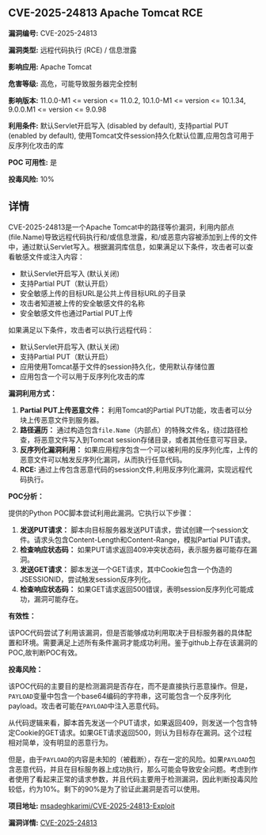 ## CVE-2025-24813 Apache Tomcat RCE

**漏洞编号:** CVE-2025-24813

**漏洞类型:** 远程代码执行 (RCE) / 信息泄露

**影响应用:** Apache Tomcat

**危害等级:** 高危，可能导致服务器完全控制

**影响版本:** 11.0.0-M1 <= version <= 11.0.2, 10.1.0-M1 <= version <= 10.1.34, 9.0.0.M1 <= version <= 9.0.98

**利用条件:** 默认Servlet开启写入 (disabled by default), 支持partial PUT (enabled by default), 使用Tomcat文件session持久化默认位置,应用包含可用于反序列化攻击的库

**POC 可用性:** 是

**投毒风险:** 10%

## 详情

CVE-2025-24813是一个Apache Tomcat中的路径等价漏洞，利用内部点(file.Name)导致远程代码执行和/或信息泄露，和/或恶意内容被添加到上传的文件中，通过默认Servlet写入。根据漏洞库信息，如果满足以下条件，攻击者可以查看敏感文件或注入内容：

*   默认Servlet开启写入 (默认关闭)
*   支持Partial PUT（默认开启）
*   安全敏感上传的目标URL是公共上传目标URL的子目录
*   攻击者知道被上传的安全敏感文件的名称
*   安全敏感文件也通过Partial PUT上传

如果满足以下条件，攻击者可以执行远程代码：

*   默认Servlet开启写入 (默认关闭)
*   支持Partial PUT（默认开启）
*   应用使用Tomcat基于文件的session持久化，使用默认存储位置
*   应用包含一个可以用于反序列化攻击的库

**漏洞利用方式：**

1.  **Partial PUT上传恶意文件：** 利用Tomcat的Partial PUT功能，攻击者可以分块上传恶意文件到服务器。
2.  **路径遍历：**  通过构造包含`file.Name`（内部点）的特殊文件名，绕过路径检查，将恶意文件写入到Tomcat session存储目录，或者其他任意可写目录。
3.  **反序列化漏洞利用：** 如果应用程序包含一个可以被利用的反序列化库，上传的恶意文件可以触发反序列化漏洞，从而执行任意代码。
4.  **RCE:** 通过上传包含恶意代码的session文件,利用反序列化漏洞，实现远程代码执行。

**POC分析：**

提供的Python POC脚本尝试利用此漏洞。它执行以下步骤：

1.  **发送PUT请求：** 脚本向目标服务器发送PUT请求，尝试创建一个session文件。请求头包含Content-Length和Content-Range，模拟Partial PUT请求。
2.  **检查响应状态码：** 如果PUT请求返回409冲突状态码，表示服务器可能存在漏洞。
3.  **发送GET请求：** 脚本发送一个GET请求，其中Cookie包含一个伪造的JSESSIONID，尝试触发session反序列化。
4.  **检查响应状态码：** 如果GET请求返回500错误，表明session反序列化可能成功，漏洞可能存在。

**有效性：**

该POC代码尝试了利用该漏洞，但是否能够成功利用取决于目标服务器的具体配置和环境。需要满足上述所有条件漏洞才能成功利用。鉴于github上存在该漏洞的POC,故判断POC有效。

**投毒风险：**

该POC代码的主要目的是检测漏洞是否存在，而不是直接执行恶意操作。但是，`PAYLOAD`变量中包含一个base64编码的字符串，这可能包含一个反序列化payload。攻击者可能在`PAYLOAD`中注入恶意代码。

从代码逻辑来看，脚本首先发送一个PUT请求，如果返回409，则发送一个包含特定Cookie的GET请求。如果GET请求返回500，则认为目标存在漏洞。这个过程相对简单，没有明显的恶意行为。

但是，由于`PAYLOAD`的内容是未知的（被截断），存在一定的风险。如果`PAYLOAD`包含恶意代码，并且在目标服务器上成功执行，那么可能会导致安全问题。考虑到作者使用了看起来正常的请求参数，并且代码主要用于检测漏洞，因此判断投毒风险较低，约为10%。剩下的90%是为了验证此漏洞是否可以使用。

**项目地址:** [msadeghkarimi/CVE-2025-24813-Exploit](https://github.com/msadeghkarimi/CVE-2025-24813-Exploit)

**漏洞详情:** [CVE-2025-24813](https://nvd.nist.gov/vuln/detail/CVE-2025-24813)